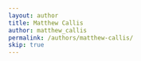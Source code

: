 ```yaml
---
layout: author
title: Matthew Callis
author: matthew_callis
permalink: /authors/matthew-callis/
skip: true
---
```

